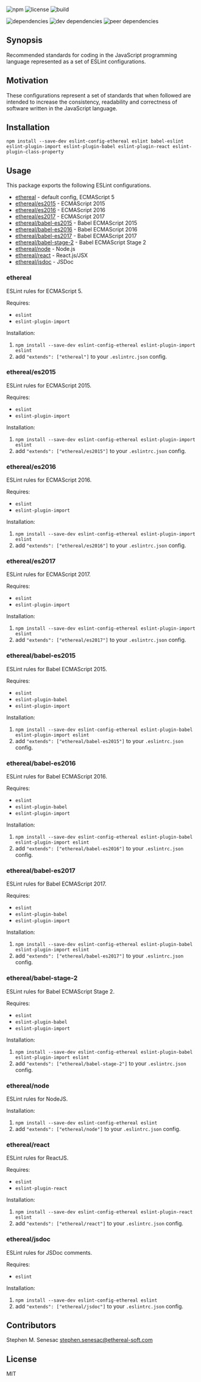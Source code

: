 ![npm](https://img.shields.io/npm/v/@ethereal-soft/eslint-config-ethereal.svg?style=flat-square)
![license](https://img.shields.io/npm/l/@ethereal-soft/eslint-config-ethereal.svg?style=flat-square)
![build](https://img.shields.io/travis/etherealsoft/eslint-config-ethereal/master.svg?style=flat-square)

![dependencies](https://img.shields.io/david/etherealsoft/eslint-config-ethereal.svg?style=flat-square)
![dev dependencies](https://img.shields.io/david/dev/etherealsoft/eslint-config-ethereal.svg?style=flat-square)
![peer dependencies](https://img.shields.io/david/peer/etherealsoft/eslint-config-ethereal.svg?style=flat-square)

## Synopsis

Recommended standards for coding in the JavaScript programming language represented as a set of ESLint configurations.

## Motivation

These configurations represent a set of standards that when followed are intended to increase the consistency, readability and correctness of software written in the JavaScript language.

## Installation

    npm install --save-dev eslint-config-ethereal eslint babel-eslint eslint-plugin-import eslint-plugin-babel eslint-plugin-react eslint-plugin-class-property

## Usage

This package exports the following ESLint configurations.

* [ethereal](#ethereal) - default config, ECMAScript 5
* [ethereal/es2015](#ethereales2015) - ECMAScript 2015
* [ethereal/es2016](#ethereales2016) - ECMAScript 2016
* [ethereal/es2017](#ethereales2017) - ECMAScript 2017
* [ethereal/babel-es2015](#etherealbabel-es2015) - Babel ECMAScript 2015
* [ethereal/babel-es2016](#etherealbabel-es2016) - Babel ECMAScript 2016
* [ethereal/babel-es2017](#etherealbabel-es2017) - Babel ECMAScript 2017
* [ethereal/babel-stage-2](#etherealbabel-stage-2) - Babel ECMAScript Stage 2
* [ethereal/node](#etherealnode) - Node.js
* [ethereal/react](#etherealreact) - React.js/JSX
* [ethereal/jsdoc](#etherealjsdoc) - JSDoc

### ethereal

ESLint rules for ECMAScript 5.

Requires:

* `eslint`
* `eslint-plugin-import`

Installation:

1. `npm install --save-dev eslint-config-ethereal eslint-plugin-import eslint`
2. add `"extends": ["ethereal"]` to your `.eslintrc.json` config.

### ethereal/es2015

ESLint rules for ECMAScript 2015.

Requires:

* `eslint`
* `eslint-plugin-import`

Installation:

1. `npm install --save-dev eslint-config-ethereal eslint-plugin-import eslint`
2. add `"extends": ["ethereal/es2015"]` to your `.eslintrc.json` config.

### ethereal/es2016

ESLint rules for ECMAScript 2016.

Requires:

* `eslint`
* `eslint-plugin-import`

Installation:

1. `npm install --save-dev eslint-config-ethereal eslint-plugin-import eslint`
2. add `"extends": ["ethereal/es2016"]` to your `.eslintrc.json` config.

### ethereal/es2017

ESLint rules for ECMAScript 2017.

Requires:

* `eslint`
* `eslint-plugin-import`

Installation:

1. `npm install --save-dev eslint-config-ethereal eslint-plugin-import eslint`
2. add `"extends": ["ethereal/es2017"]` to your `.eslintrc.json` config.

### ethereal/babel-es2015

ESLint rules for Babel ECMAScript 2015.

Requires:

* `eslint`
* `eslint-plugin-babel`
* `eslint-plugin-import`

Installation:

1. `npm install --save-dev eslint-config-ethereal eslint-plugin-babel eslint-plugin-import eslint`
2. add `"extends": ["ethereal/babel-es2015"]` to your `.eslintrc.json` config.

### ethereal/babel-es2016

ESLint rules for Babel ECMAScript 2016.

Requires:

* `eslint`
* `eslint-plugin-babel`
* `eslint-plugin-import`

Installation:

1. `npm install --save-dev eslint-config-ethereal eslint-plugin-babel eslint-plugin-import eslint`
2. add `"extends": ["ethereal/babel-es2016"]` to your `.eslintrc.json` config.

### ethereal/babel-es2017

ESLint rules for Babel ECMAScript 2017.

Requires:

* `eslint`
* `eslint-plugin-babel`
* `eslint-plugin-import`

Installation:

1. `npm install --save-dev eslint-config-ethereal eslint-plugin-babel eslint-plugin-import eslint`
2. add `"extends": ["ethereal/babel-es2017"]` to your `.eslintrc.json` config.

### ethereal/babel-stage-2

ESLint rules for Babel ECMAScript Stage 2.

Requires:

* `eslint`
* `eslint-plugin-babel`
* `eslint-plugin-import`

Installation:

1. `npm install --save-dev eslint-config-ethereal eslint-plugin-babel eslint-plugin-import eslint`
2. add `"extends": ["ethereal/babel-stage-2"]` to your `.eslintrc.json` config.

### ethereal/node

ESLint rules for NodeJS.

Installation:

1. `npm install --save-dev eslint-config-ethereal eslint`
2. add `"extends": ["ethereal/node"]` to your `.eslintrc.json` config.

### ethereal/react

ESLint rules for ReactJS.

Requires:

* `eslint`
* `eslint-plugin-react`

Installation:

1. `npm install --save-dev eslint-config-ethereal eslint-plugin-react eslint`
2. add `"extends": ["ethereal/react"]` to your `.eslintrc.json` config.

### ethereal/jsdoc

ESLint rules for JSDoc comments.

Requires:

* `eslint`

Installation:

1. `npm install --save-dev eslint-config-ethereal eslint`
2. add `"extends": ["ethereal/jsdoc"]` to your `.eslintrc.json` config.

## Contributors

Stephen M. Senesac <stephen.senesac@ethereal-soft.com>

## License

MIT
